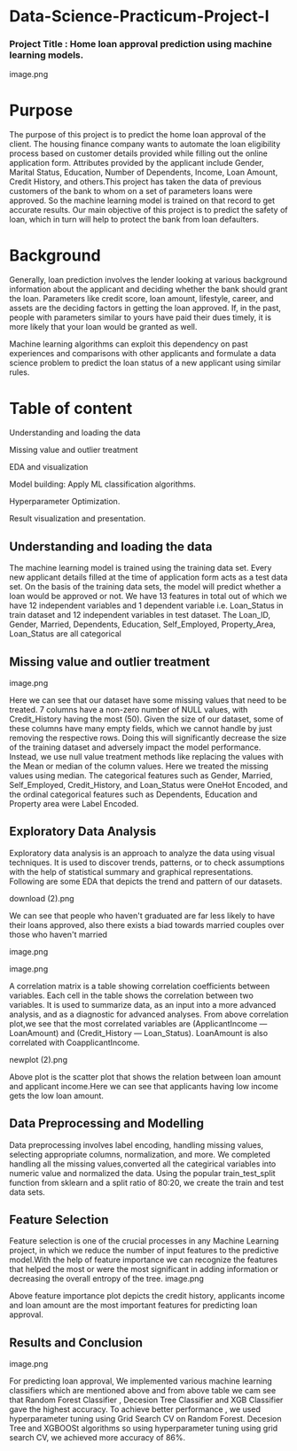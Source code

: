# Data-Science-Practicum-Project-I

###  Project Title : Home loan approval prediction using machine learning models.
image.png

# Purpose
The purpose of this project is to predict the home loan approval of the client. The housing finance company wants to automate the loan eligibility process based on customer details provided while filling out the online application form. Attributes provided by the applicant include Gender, Marital Status, Education, Number of Dependents, Income, Loan Amount, Credit History, and others.This project has taken the data of previous customers of the bank to whom on a set of parameters loans were approved. So the machine learning model is trained on that record to get accurate results. Our main objective of this project is to predict the safety of loan, which in turn will help to protect the bank from loan defaulters.

# Background
Generally, loan prediction involves the lender looking at various background information about the applicant and deciding whether the bank should grant the loan. Parameters like credit score, loan amount, lifestyle, career, and assets are the deciding factors in getting the loan approved. If, in the past, people with parameters similar to yours have paid their dues timely, it is more likely that your loan would be granted as well.

Machine learning algorithms can exploit this dependency on past experiences and comparisons with other applicants and formulate a data science problem to predict the loan status of a new applicant using similar rules.

# Table of content
Understanding and loading the data

Missing value and outlier treatment

EDA and visualization

Model building: Apply ML classification algorithms.

Hyperparameter Optimization.

Result visualization and presentation.

## Understanding and loading the data
The machine learning model is trained using the training data set. Every new applicant details filled at the time of application form acts as a test data set. On the basis of the training data sets, the model will predict whether a loan would be approved or not. We have 13 features in total out of which we have 12 independent variables and 1 dependent variable i.e. Loan_Status in train dataset and 12 independent variables in test dataset. The Loan_ID, Gender, Married, Dependents, Education, Self_Employed, Property_Area, Loan_Status are all categorical

## Missing value and outlier treatment
image.png

Here we can see that our dataset have some missing values that need to be treated. 7 columns have a non-zero number of NULL values, with Credit_History having the most (50). Given the size of our dataset, some of these columns have many empty fields, which we cannot handle by just removing the respective rows. Doing this will significantly decrease the size of the training dataset and adversely impact the model performance. Instead, we use null value treatment methods like replacing the values with the Mean or median of the column values. Here we treated the missing values using median. The categorical features such as Gender, Married, Self_Employed, Credit_History, and Loan_Status were OneHot Encoded, and the ordinal categorical features such as Dependents, Education and Property area were Label Encoded.

## Exploratory Data Analysis
Exploratory data analysis is an approach to analyze the data using visual techniques. It is used to discover trends, patterns, or to check assumptions with the help of statistical summary and graphical representations. Following are some EDA that depicts the trend and pattern of our datasets.

download (2).png

We can see that people who haven't graduated are far less likely to have their loans approved, also there exists a biad towards married couples over those who haven't married

image.png

image.png

A correlation matrix is a table showing correlation coefficients between variables. Each cell in the table shows the correlation between two variables. It is used to summarize data, as an input into a more advanced analysis, and as a diagnostic for advanced analyses. From above correlation plot,we see that the most correlated variables are (ApplicantIncome — LoanAmount) and (Credit_History — Loan_Status). LoanAmount is also correlated with CoapplicantIncome.

newplot (2).png

Above plot is the scatter plot that shows the relation between loan amount and applicant income.Here we can see that applicants having low income gets the low loan amount.

## Data Preprocessing and Modelling
Data preprocessing involves label encoding, handling missing values, selecting appropriate columns, normalization, and more. We completed handling all the missing values,converted all the categirical variables into numeric value and normalized the data. Using the popular train_test_split function from sklearn and a split ratio of 80:20, we create the train and test data sets.

## Feature Selection
Feature selection is one of the crucial processes in any Machine Learning project, in which we reduce the number of input features to the predictive model.With the help of feature importance we can recognize the features that helped the most or were the most significant in adding information or decreasing the overall entropy of the tree. image.png

Above feature importance plot depicts the credit history, applicants income and loan amount are the most important features for predicting loan approval.

## Results and Conclusion
image.png

For predicting loan approval, We implemented various machine learning classifiers which are mentioned above and from above table we cam see that Random Forest Classifier , Decesion Tree Classifier and XGB Classifier gave the highest accuracy. To achieve better performance , we used hyperparameter tuning using Grid Search CV on Random Forest. Decesion Tree and XGBOOSt algorithms so using hyperparameter tuning using grid search CV, we achieved more accuracy of 86%.

